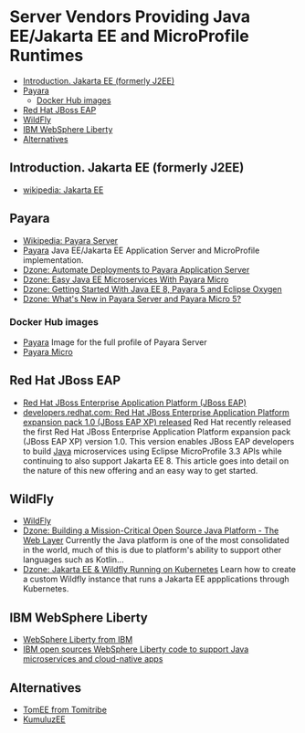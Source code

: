 # Server Vendors Providing Java EE/Jakarta EE and MicroProfile Runtimes
- [Introduction. Jakarta EE (formerly J2EE)](#introduction-jakarta-ee-formerly-j2ee)
- [Payara](#payara)
    - [Docker Hub images](#docker-hub-images)
- [Red Hat JBoss EAP](#red-hat-jboss-eap)
- [WildFly](#wildfly)
- [IBM WebSphere Liberty](#ibm-websphere-liberty)
- [Alternatives](#alternatives)

## Introduction. Jakarta EE (formerly J2EE)
- [wikipedia: Jakarta EE](https://en.wikipedia.org/wiki/Jakarta_EE)
## Payara
* [Wikipedia: Payara Server](https://en.wikipedia.org/wiki/Payara_Server) 
* [Payara](https://www.payara.fish/) Java EE/Jakarta EE Application Server and MicroProfile implementation.
* [Dzone: Automate Deployments to Payara Application Server](https://dzone.com/articles/automate-deployments-to-payara-application-server)
* [Dzone: Easy Java EE Microservices With Payara Micro](https://dzone.com/articles/easy-java-ee-microservices-with-payara-micro)
* [Dzone: Getting Started With Java EE 8, Payara 5 and Eclipse Oxygen](https://dzone.com/articles/getting-started-with-java-ee-8-payara-5-and-eclips)
* [Dzone: What's New in Payara Server and Payara Micro 5?](https://dzone.com/articles/whats-new-in-payara-server-and-payara-micro-5)

### Docker Hub images
* [Payara](https://hub.docker.com/r/payara/server-full/) Image for the full profile of Payara Server
* [Payara Micro](https://hub.docker.com/r/payara/micro/)

## Red Hat JBoss EAP
- [Red Hat JBoss Enterprise Application Platform (JBoss EAP)](https://developers.redhat.com/products/eap/overview)
- [developers.redhat.com: Red Hat JBoss Enterprise Application Platform expansion pack 1.0 (JBoss EAP XP) released](https://developers.redhat.com/blog/2020/06/17/red-hat-jboss-enterprise-application-platform-expansion-pack-1-0-released/) Red Hat recently released the first Red Hat JBoss Enterprise Application Platform expansion pack (JBoss EAP XP) version 1.0. This version enables JBoss EAP developers to build [Java](https://developers.redhat.com/topics/enterprise-java/) microservices using Eclipse MicroProfile 3.3 APIs while continuing to also support Jakarta EE 8. This article goes into detail on the nature of this new offering and an easy way to get started.

## WildFly
- [WildFly](https://wildfly.org/)
- [Dzone: Building a Mission-Critical Open Source Java Platform - The Web Layer](https://dzone.com/articles/building-a-mission-critical-open-source-java-platf) Currently the Java platform is one of the most consolidated in the world, much of this is due to platform's ability to support other languages such as Kotlin...
- [Dzone: Jakarta EE & Wildfly Running on Kubernetes](https://dzone.com/articles/jakarta-ee-amp-wildfly-running-on-kubernetes) Learn how to create a custom Wildfly instance that runs a Jakarta EE appplications through Kubernetes.

## IBM WebSphere Liberty 
- [WebSphere Liberty from IBM](https://developer.ibm.com/wasdev/websphere-liberty/)
- [IBM open sources WebSphere Liberty code to support Java microservices and cloud-native apps](https://developer.ibm.com/dwblog/2017/websphere-liberty-java-open-source/)

## Alternatives
- [TomEE from Tomitribe](http://tomee.apache.org/)
- [KumuluzEE](https://ee.kumuluz.com/)